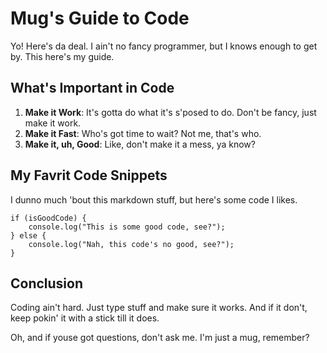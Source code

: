# Mug's Guide to Code

Yo! Here's da deal. I ain't no fancy programmer, but I knows enough to get by. This here's my guide.

## What's Important in Code

1. **Make it Work**: It's gotta do what it's s'posed to do. Don't be fancy, just make it work.
2. **Make it Fast**: Who's got time to wait? Not me, that's who.
3. **Make it, uh, Good**: Like, don't make it a mess, ya know?

## My Favrit Code Snippets

I dunno much 'bout this markdown stuff, but here's some code I likes.

```
if (isGoodCode) {
    console.log("This is some good code, see?");
} else {
    console.log("Nah, this code's no good, see?");
}
```

## Conclusion

Coding ain't hard. Just type stuff and make sure it works. And if it don't, keep pokin' it with a stick till it does.

Oh, and if youse got questions, don't ask me. I'm just a mug, remember?
